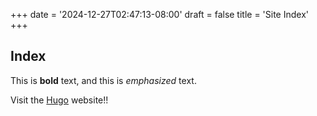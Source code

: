 +++
date = '2024-12-27T02:47:13-08:00'
draft = false
title = 'Site Index'
+++

## Index

This is **bold** text, and this is _emphasized_ text.

Visit the [Hugo](https://gohugo.io) website!!
